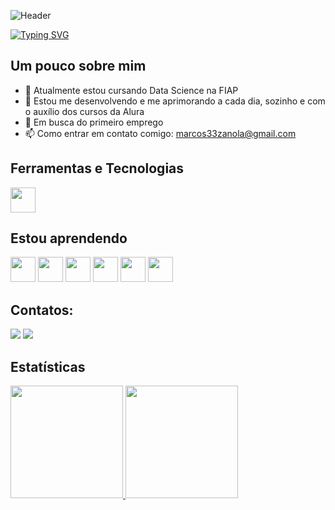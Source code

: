 ![Header](./github-marcos-chatotheader.png)

[![Typing SVG](https://readme-typing-svg.demolab.com?font=Oswald&weight=100&size=25&pause=1000&color=909090&center=true&width=961&lines=Currently+in+the+2nd+semester+of+Data+Science+at+FIAP;Improving+my+programming+skills+with+Alura;Currently+Studying%3A+HTML%2C+CSS%2C+JavaScript%2C+SQL+and+data+modeling;Currently+working+to+be+a+Pok%C3%A9mon+Master)](https://git.io/typing-svg)

## Um pouco sobre mim

- 🔭 Atualmente estou cursando Data Science na FIAP
- 🌱 Estou me desenvolvendo e me aprimorando a cada dia, sozinho e com o auxílio dos cursos da Alura
- 🤔 Em busca do primeiro emprego
- 📫 Como entrar em contato comigo: marcos33zanola@gmail.com


## Ferramentas e Tecnologias

<img loading="lazy" src="https://cdn.jsdelivr.net/gh/devicons/devicon/icons/git/git-original.svg" width="40" height="40"/>

## Estou aprendendo

<img loading="lazy" src="https://cdn.jsdelivr.net/gh/devicons/devicon@latest/icons/javascript/javascript-original.svg" width="40" height="40"/> <img loading="lazy" src="https://cdn.jsdelivr.net/gh/devicons/devicon@latest/icons/html5/html5-original.svg" width="40" height="40"/> <img loading="lazy" src="https://cdn.jsdelivr.net/gh/devicons/devicon@latest/icons/css3/css3-original.svg" width="40" height="40"/> <img loading="lazy" src="https://cdn.jsdelivr.net/gh/devicons/devicon@latest/icons/cplusplus/cplusplus-original.svg" width="40" height="40"/> <img loading="lazy" src="https://cdn.jsdelivr.net/gh/devicons/devicon@latest/icons/python/python-original.svg" widht="40" height="40" /> <img loading="lazy" src="https://cdn.jsdelivr.net/gh/devicons/devicon@latest/icons/sqldeveloper/sqldeveloper-original.svg" width="40" height="40"/>
          

## Contatos:

<div>
<a href="mailto:marcos33zanola@gmail.com"><img loading="lazy" src="https://img.shields.io/badge/Gmail-D14836?style=for-the-badge&logo=gmail&logoColor=white" target="_blank"></a>
<a href="https://www.linkedin.com/in/marcos-zanola-993687340" target="_blank"><img loading="lazy" src="https://img.shields.io/badge/-LinkedIn-%230077B5?style=for-the-badge&logo=linkedin&logoColor=white" target="_blank"></a>   
</div>

## Estatísticas

<div>
<a href="https://github.com/marcoszanola">
<img loading="lazy" height="180em" src="https://github-readme-stats.vercel.app/api/top-langs/?username=marcoszanola&layout=compact&langs_count=7&theme=dracula"/> 
<img loading="lazy" height="180em" src="https://github-readme-stats.vercel.app/api?username=marcoszanola&show_icons=true&theme=dracula&include_all_commits=true&count_private=true"/>
</div>

